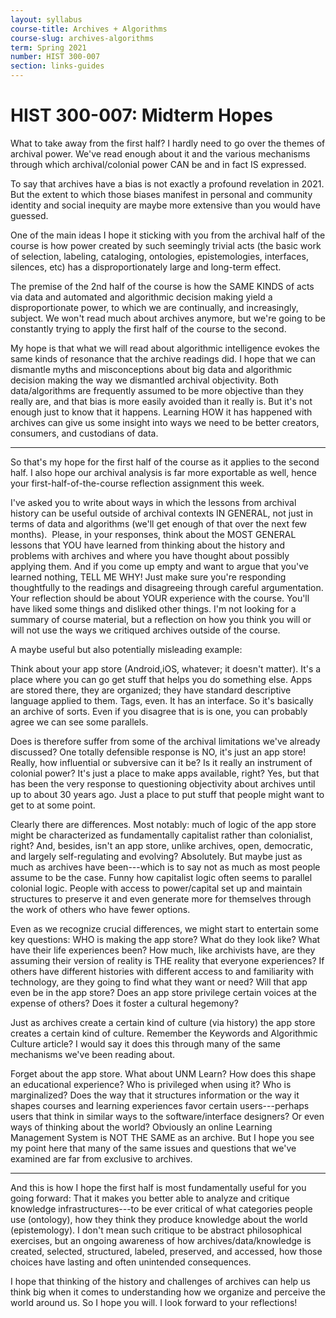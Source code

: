 ```yaml
---
layout: syllabus
course-title: Archives + Algorithms
course-slug: archives-algorithms
term: Spring 2021
number: HIST 300-007
section: links-guides
---
```


# HIST 300-007: Midterm Hopes

What to take away from the first half? I hardly need to go over the themes of archival power. We've read enough about it and the various mechanisms through which archival/colonial power CAN be and in fact IS expressed. 

To say that archives have a bias is not exactly a profound revelation in 2021. But the extent to which those biases manifest in personal and community identity and social inequity are maybe more extensive than you would have guessed.

One of the main ideas I hope it sticking with you from the archival half of the course is how power created by such seemingly trivial acts (the basic work of selection, labeling, cataloging, ontologies, epistemologies, interfaces, silences, etc) has a disproportionately large and long-term effect.

The premise of the 2nd half of the course is how the SAME KINDS of acts via data and automated and algorithmic decision making yield a disproportionate power, to which we are continually, and increasingly, subject. We won't read much about archives anymore, but we're going to be constantly trying to apply the first half of the course to the second.

My hope is that what we will read about algorithmic intelligence evokes the same kinds of resonance that the archive readings did. I hope that we can dismantle myths and misconceptions about big data and algorithmic decision making the way we dismantled archival objectivity. Both data/algorithms are frequently assumed to be more objective than they really are, and that bias is more easily avoided than it really is. But it's not enough just to know that it happens. Learning HOW it has happened with archives can give us some insight into ways we need to be better creators, consumers, and custodians of data.


---

So that's my hope for the first half of the course as it applies to the second half.  I also hope our archival analysis is far more exportable as well, hence your first-half-of-the-course reflection assignment this week.

I've asked you to write about ways in which the lessons from archival history can be useful outside of archival contexts IN GENERAL, not just in terms of data and algorithms (we'll get enough of that over the next few months).  Please, in your responses, think about the MOST GENERAL lessons that YOU have learned from thinking about the history and problems with archives and where you have thought about possibly applying them. And if you come up empty and want to argue that you've learned nothing, TELL ME WHY! Just make sure you're responding thoughtfully to the readings and disagreeing through careful argumentation. Your reflection should be about YOUR experience with the course. You'll have liked some things and disliked other things. I'm not looking for a summary of course material, but a reflection on how you think you will or will not use the ways we critiqued archives outside of the course.

A maybe useful but also potentially misleading example:

Think about your app store (Android,iOS, whatever; it doesn't matter). It's a place where you can go get stuff that helps you do something else. Apps are stored there, they are organized; they have standard descriptive language applied to them. Tags, even. It has an interface. So it's basically an archive of sorts. Even if you disagree that is is one, you can probably agree we can see some parallels.

Does is therefore suffer from some of the archival limitations we've already discussed? One totally defensible response is NO, it's just an app store! Really, how influential or subversive can it be? Is it really an instrument of colonial power? It's just a place to make apps available, right? Yes, but that has been the very response to questioning objectivity about archives until up to about 30 years ago. Just a place to put stuff that people might want to get to at some point.

Clearly there are differences. Most notably: much of logic of the app store might be characterized as fundamentally capitalist rather than colonialist, right? And, besides, isn't an app store, unlike archives, open, democratic, and largely self-regulating and evolving? Absolutely. But maybe just as much as archives have been---which is to say not as much as most people assume to be the case. Funny how capitalist logic often seems to parallel colonial logic. People with access to power/capital set up and maintain structures to preserve it and even generate more for themselves through the work of others who have fewer options.

Even as we recognize crucial differences, we might start to entertain some key questions: WHO is making the app store? What do they look like? What have their life experiences been? How much, like archivists have, are they assuming their version of reality is THE reality that everyone experiences? If others have different histories with different access to and familiarity with technology, are they going to find what they want or need? Will that app even be in the app store? Does an app store privilege certain voices at the expense of others? Does it foster a cultural hegemony?

Just as archives create a certain kind of culture (via history) the app store creates a certain kind of culture. Remember the Keywords and Algorithmic Culture article? I would say it does this through many of the same mechanisms we've been reading about.

Forget about the app store. What about UNM Learn? How does this shape an educational experience? Who is privileged when using it? Who is marginalized? Does the way that it structures information or the way it shapes courses and learning experiences favor certain users---perhaps users that think in similar ways to the software/interface designers? Or even ways of thinking about the world? Obviously an online Learning Management System is NOT THE SAME as an archive. But I hope you see my point here that many of the same issues and questions that we've examined are far from exclusive to archives.

---

And this is how I hope the first half is most fundamentally useful for you going forward: That it makes you better able to analyze and critique knowledge infrastructures---to be ever critical of what categories people use (ontology), how they think they produce knowledge about the world (epistemology). I don't mean such critique to be abstract philosophical exercises, but an ongoing awareness of how archives/data/knowledge is created, selected, structured, labeled, preserved, and accessed, how those choices have lasting and often unintended consequences.

I hope that thinking of the history and challenges of archives can help us think big when it comes to understanding how we organize and perceive the world around us. So I hope you will. I look forward to your reflections!
